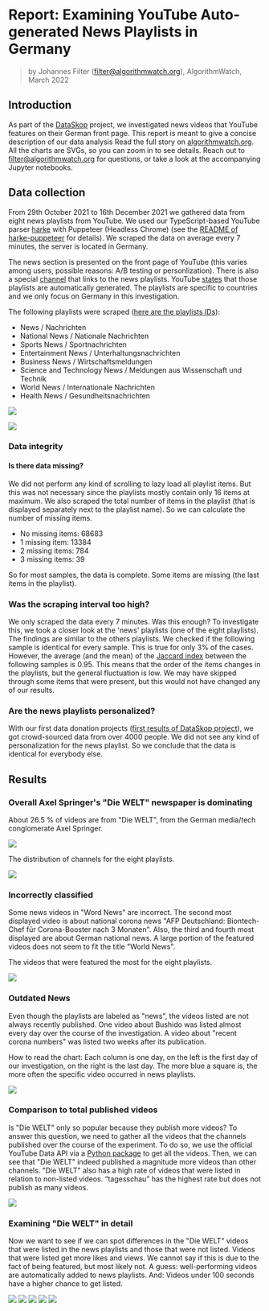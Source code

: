 # Report: Examining YouTube Auto-generated News Playlists in Germany

> by Johannes Filter (filter@algorithmwatch.org), AlgorithmWatch, March 2022

## Introduction

As part of the [DataSkop](https://dataskop.net/) project, we investigated news videos that YouTube features on their German front page.
This report is meant to give a concise description of our data analysis
Read the full story on [algorithmwatch.org](algorithmwatch.org).
All the charts are SVGs, so you can zoom in to see details.
Reach out to filter@algorithmwatch.org for questions, or take a look at the accompanying Jupyter notebooks.

## Data collection

From 29th October 2021 to 16th December 2021 we gathered data from eight news playlists from YouTube.
We used our TypeScript-based YouTube parser [harke](https://github.com/algorithmwatch/harke) with Puppeteer (Headless Chrome) (see the [README of harke-puppeteer](https://github.com/algorithmwatch/harke-puppeteer#monitoring) for details).
We scraped the data on average every 7 minutes, the server is located in Germany.

The news section is presented on the front page of YouTube (this varies among users, possible reasons: A/B testing or personlization).
There is also a special [channel](https://www.youtube.com/newucnews/featured) that links to the news playlists.
YouTube [states](https://www.youtube.com/newucnews/about) that those playlists are automatically generated.
The playlists are specific to countries and we only focus on Germany in this investigation.

The following playlists were scraped ([here are the playlists IDs](https://github.com/algorithmwatch/harke/blob/dae1829c901275357ed9654b378fc90b8c631258/src/constants.ts#L23)):

- News / Nachrichten
- National News / Nationale Nachrichten
- Sports News / Sportnachrichten
- Entertainment News / Unterhaltungsnachrichten
- Business News / Wirtschaftsmeldungen
- Science and Technology News / Meldungen aus Wissenschaft und Technik
- World News / Internationale Nachrichten
- Health News / Gesundheitsnachrichten

<div style="max-width: 30rem">

![](./images/news_1.png)

![](./images/news_2.png)

</div>

### Data integrity

#### Is there data missing?

We did not perform any kind of scrolling to lazy load all playlist items.
But this was not necessary since the playlists mostly contain only 16 items at maximum.
We also scraped the total number of items in the playlist (that is displayed separately next to the playlist name).
So we can calculate the number of missing items.

- No missing items: 68683
- 1 missing item: 13384
- 2 missing items: 784
- 3 missing items: 39

So for most samples, the data is complete. Some items are missing (the last items in the playlist).

### Was the scraping interval too high?

We only scraped the data every 7 minutes.
Was this enough?
To investigate this, we took a closer look at the 'news' playlists (one of the eight playlists).
The findings are similar to the others playlists.
We checked if the following sample is identical for every sample.
This is true for only 3% of the cases.
However, the average (and the mean) of the [Jaccard index](https://en.wikipedia.org/wiki/Jaccard_index) between the following samples is 0.95.
This means that the order of the items changes in the playlists, but the general fluctuation is low.
We may have skipped through some items that were present, but this would not have changed any of our results.

### Are the news playlists personalized?

With our first data donation projects ([first results of DataSkop project](https://dataskop.net/erste-ergebnisse/)), we got crowd-sourced data from over 4000 people.
We did not see any kind of personalization for the news playlist.
So we conclude that the data is identical for everybody else.

## Results

### Overall Axel Springer's "Die WELT" newspaper is dominating

About 26.5 % of videos are from "Die WELT", from the German media/tech conglomerate Axel Springer.

![](./images/vis_all.svg)

The distribution of channels for the eight playlists.

![](./images/vis_all_detail.svg)

### Incorrectly classified

Some news videos in "Word News" are incorrect.
The second most displayed video is about national corona news "AFP Deutschland: Biontech-Chef für Corona-Booster nach 3 Monaten".
Also, the third and fourth most displayed are about German national news.
A large portion of the featured videos does not seem to fit the title "World News".

The videos that were featured the most for the eight playlists.

![](./images/vis_all_titles_detail.svg)

### Outdated News

Even though the playlists are labeled as "news", the videos listed are not always recently published.
One video about Bushido was listed almost every day over the course of the investigation.
A video about "recent corona numbers" was listed two weeks after its publication.

How to read the chart: Each column is one day, on the left is the first day of our investigation, on the right is the last day. The more blue a square is, the more often the specific video occurred in news playlists.

![](./images/vis_time.svg)

### Comparison to total published videos

Is "Die WELT" only so popular because they publish more videos?
To answer this question, we need to gather all the videos that the channels published over the course of the experiment.
To do so, we use the official YouTube Data API via a [Python package](https://github.com/sns-sdks/python-youtube) to get all the videos.
Then, we can see that "Die WELT" indeed published a magnitude more videos than other channels.
"Die WELT" also has a high rate of videos that were listed in relation to non-listed videos.
“tagesschau” has the highest rate but does not publish as many videos.

![](./images/visualization_1.svg)

### Examining "Die WELT" in detail

Now we want to see if we can spot differences in the "Die WELT" videos that were listed in the news playlists and those that were not listed.
Videos that were listed get more likes and views.
We cannot say if this is due to the fact of being featured, but most likely not.
A guess: well-performing videos are automatically added to news playlists.
And: Videos under 100 seconds have a higher chance to get listed.

![](./images/visualization_2.svg)
![](./images/visualization_3.svg)
![](./images/visualization_4.svg)
![](./images/visualization_5.svg)
![](./images/visualization_6.svg)
